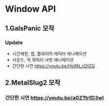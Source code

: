 # Window API

## 1.GalsPanic 모작
### Update  
+ 시간제한, 맵, 플레이어 캐릭터 애니메이션  
+ 사운드, 적 캐릭터 사망 애니메이션
+ 간단한 시연 https://youtu.be/Hp9N_rI2t2Q

## 2.MetalSlug2 모작
### 간단한 시연 https://youtu.be/aGZTtrfD3wI
